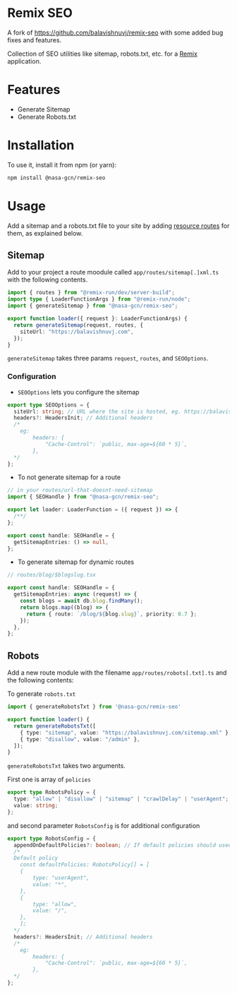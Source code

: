 # Remix SEO

A fork of https://github.com/balavishnuvj/remix-seo with some added bug fixes and features.

Collection of SEO utilities like sitemap, robots.txt, etc. for a [Remix](https://remix.run/) application.

# Features

- Generate Sitemap
- Generate Robots.txt

# Installation

To use it, install it from npm (or yarn):

```sh
npm install @nasa-gcn/remix-seo
```

# Usage

Add a sitemap and a robots.txt file to your site by adding [resource routes](https://remix.run/docs/en/main/guides/resource-routes) for them, as explained below.

## Sitemap

Add to your project a route moodule called `app/routes/sitemap[.]xml.ts` with the following contents.

```ts
import { routes } from "@remix-run/dev/server-build";
import type { LoaderFunctionArgs } from "@remix-run/node";
import { generateSitemap } from "@nasa-gcn/remix-seo";

export function loader({ request }: LoaderFunctionArgs) {
  return generateSitemap(request, routes, {
    siteUrl: "https://balavishnuvj.com",
  });
}
```

`generateSitemap` takes three params `request`, `routes`, and `SEOOptions`.

### Configuration

- `SEOOptions` lets you configure the sitemap

```ts
export type SEOOptions = {
  siteUrl: string; // URL where the site is hosted, eg. https://balavishnuvj.com
  headers?: HeadersInit; // Additional headers
  /*
    eg:  
        headers: {
            "Cache-Control": `public, max-age=${60 * 5}`,
        },
  */
};
```

- To not generate sitemap for a route

```ts
// in your routes/url-that-doesnt-need-sitemap
import { SEOHandle } from "@nasa-gcn/remix-seo";

export let loader: LoaderFunction = ({ request }) => {
  /**/
};

export const handle: SEOHandle = {
  getSitemapEntries: () => null,
};
```

- To generate sitemap for dynamic routes

```ts
// routes/blog/$blogslug.tsx

export const handle: SEOHandle = {
  getSitemapEntries: async (request) => {
    const blogs = await db.blog.findMany();
    return blogs.map((blog) => {
      return { route: `/blog/${blog.slug}`, priority: 0.7 };
    });
  },
};
```

## Robots

Add a new route module with the filename `app/routes/robots[.txt].ts` and the
following contents:

To generate `robots.txt`

```ts
import { generateRobotsTxt } from '@nasa-gcn/remix-seo'

export function loader() {
  return generateRobotsTxt([
    { type: "sitemap", value: "https://balavishnuvj.com/sitemap.xml" },
    { type: "disallow", value: "/admin" },
  ]);
}
```

`generateRobotsTxt` takes two arguments.

First one is array of `policies`

```ts
export type RobotsPolicy = {
  type: "allow" | "disallow" | "sitemap" | "crawlDelay" | "userAgent";
  value: string;
};
```

and second parameter `RobotsConfig` is for additional configuration

```ts
export type RobotsConfig = {
  appendOnDefaultPolicies?: boolean; // If default policies should used
  /*
  Default policy
    const defaultPolicies: RobotsPolicy[] = [
    {
        type: "userAgent",
        value: "*",
    },
    {
        type: "allow",
        value: "/",
    },
    ];
  */
  headers?: HeadersInit; // Additional headers
  /*
    eg:  
        headers: {
            "Cache-Control": `public, max-age=${60 * 5}`,
        },
  */
};
```
